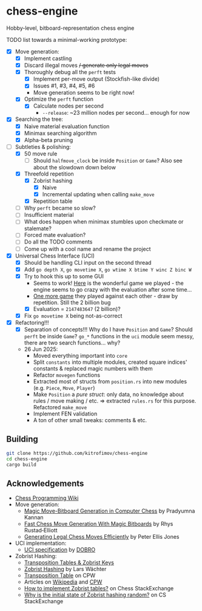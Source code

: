 # chess-engine
Hobby-level, bitboard-representation chess engine

TODO list towards a minimal-working prototype:
- [x] Move generation:
    - [x] Implement castling
    - [x] Discard illegal moves ~~/ generate only legal moves~~
    - [x] Thoroughly debug all the `perft` tests
        - [x] Implement per-move output (Stockfish-like divide)
        - [x] Issues #1, #3, #4, #5, #6
        - Move generation seems to be right now!
    - [x] Optimize the `perft` function
        - [x] Calculate nodes per second
            - `--release`: ~23 million nodes per second... enough for now
- [x] Searching the tree:
    - [x] Naive material evaluation function
    - [x] Minimax searching algorithm
    - [x] Alpha-beta pruning
- [ ] Subtleties & polishing:
    - [x] 50 move rule
        - [ ] Should `halfmove_clock` be inside `Position` or `Game`? Also see about the slowdown down below
    - [x] Threefold repetition
        - [x] Zobrist hashing
            - [x] Naive
            - [x] Incremental updating when calling `make_move`
        - [x] Repetition table
    - [ ] Why `perft` became so slow?
    - [ ] Insufficient material
    - [ ] What does happen when minimax stumbles upon checkmate or stalemate?
    - [ ] Forced mate evaluation?
    - [ ] Do all the TODO comments
    - [ ] Come up with a cool name and rename the project
- [x] Universal Chess Interface (UCI)
    - [x] Should be handling CLI input on the second thread
    - [x] Add `go depth X`, `go movetime X`, `go wtime X btime Y winc Z binc W`
    - [x] Try to hook this up to some GUI
        - Seems to work! [Here](https://pastebin.com/bDw9PsFe) is the wonderful game we played - the engine seems to go crazy with the evaluation after some time...
        - [One more game](https://pastebin.com/9nXVNefR) they played against each other - draw by repetition. Still the 2 billion bug
        - [x] Evaluation = `2147483647` (2 billion)?
    - [x] Fix `go movetime X` being not-as-correct
- [x] Refactoring!!!
    - [x] Separation of concepts!!! Why do I have `Position` and `Game`? Should `perft` be inside `Game`? `go_*` functions in the `uci` module seem messy, there are two search functions... why?
    - 26 Jun 2025:
        - Moved everything important into `core`
        - Split `constants` into multiple modules, created square indices' constants & replaced magic numbers with them
        - Refactor `movegen` functions
        - Extracted most of structs from `position.rs` into new modules (e.g. `Piece`, `Move`, `Player`)
        - Make `Position` a *pure struct*: only data, no knowledge about rules / move making / etc. => extracted `rules.rs` for this purpose. Refactored `make_move`
        - Implement FEN validation
        - A ton of other small tweaks: comments & etc.

## Building

```bash
git clone https://github.com/kitrofimov/chess-engine
cd chess-engine
cargo build
```

## Acknowledgements
- [Chess Programming Wiki](https://www.chessprogramming.org/)
- Move generation:
    - [Magic Move-Bitboard Generation in Computer Chess](http://pradu.us/old/Nov27_2008/Buzz/research/magic/Bitboards.pdf) by Pradyumna Kannan
    - [Fast Chess Move Generation With Magic Bitboards](https://rhysre.net/fast-chess-move-generation-with-magic-bitboards.html) by Rhys Rustad‑Elliott
    - [Generating Legal Chess Moves Efficiently](https://peterellisjones.com/posts/generating-legal-chess-moves-efficiently/) by Peter Ellis Jones
- UCI implementation:
    - [UCI specification](https://gist.github.com/DOBRO/2592c6dad754ba67e6dcaec8c90165bf) by [DOBRO](https://github.com/DOBRO)
- Zobrist Hashing:
    - [Transposition Tables & Zobrist Keys](https://www.youtube.com/watch?v=QYNRvMolN20)
    - [Zobrist Hashing](https://dev.to/larswaechter/zobrist-hashing-72n) by Lars Wächter
    - [Transposition Table](https://www.chessprogramming.org/Transposition_Table) on CPW
    - Articles on [Wikipedia](https://en.wikipedia.org/wiki/Zobrist_hashing) and [CPW](https://www.chessprogramming.org/Zobrist_Hashing)
    - [How to implement Zobrist tables?](https://chess.stackexchange.com/questions/42708/how-to-implement-zobrist-tables) on Chess StackExchange
    - [Why is the initial state of Zobrist hashing random?](https://cs.stackexchange.com/questions/22033/why-is-the-initial-state-of-zobrist-hashing-random) on CS StackExchange
